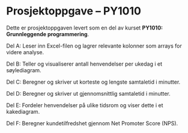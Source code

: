# Prosjektoppgave – PY1010

Dette er prosjektoppgaven levert som en del av kurset **PY1010: Grunnleggende programmering**.

Del A: Leser inn Excel-filen og lagrer relevante kolonner som arrays for videre analyse.

Del B: Teller og visualiserer antall henvendelser per ukedag i et søylediagram.

Del C: Beregner og skriver ut korteste og lengste samtaletid i minutter.

Del D: Beregner og skriver ut gjennomsnittlig samtaletid i minutter.

Del E: Fordeler henvendelser på ulike tidsrom og viser dette i et kakediagram.

Del F: Beregner kundetilfredshet gjennom Net Promoter Score (NPS).


